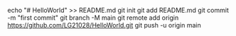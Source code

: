 echo "# HelloWorld" >> README.md
git init
git add README.md
git commit -m "first commit"
git branch -M main
git remote add origin https://github.com/LG21028/HelloWorld.git
git push -u origin main
